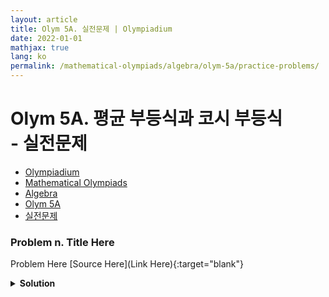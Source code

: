 ```yaml
---
layout: article
title: Olym 5A. 실전문제 | Olympiadium
date: 2022-01-01
mathjax: true
lang: ko
permalink: /mathematical-olympiads/algebra/olym-5a/practice-problems/
---
```

# Olym 5A. 평균 부등식과 코시 부등식 <br> <ssup> - 실전문제</ssup>

<ul class="breadcrumb">
	<li><a href="{{ site.homeurl }}">Olympiadium</a></li> 
	<li><a href="{{ site.homeurl }}mathematical-olympiads/">Mathematical Olympiads</a></li> 
	<li><a href="{{ site.homeurl }}mathematical-olympiads/algebra/">Algebra</a></li> 
	<li><a href="{{ site.homeurl }}mathematical-olympiads/algebra/olym-5a/">Olym 5A</a></li> 
	<li><a href="{{ site.homeurl }}mathematical-olympiads/algebra/olym-5a/practice-problems/">실전문제</a></li>
</ul>

### Problem n. Title Here
<blueboard> Problem Here </blueboard>
[Source Here](Link Here){:target="blank"}
<pinkborder><details>
<summary><b>Solution</b></summary>
Solution Here. 
</details></pinkborder>
